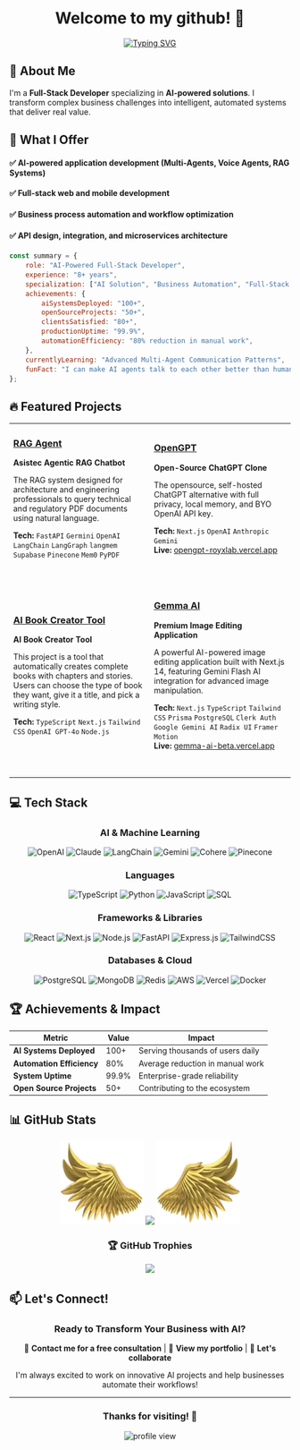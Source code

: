 <div align="center">

<h1 align="center">Welcome to my github! 👋</h1>

[![Typing SVG](https://readme-typing-svg.herokuapp.com?font=Fira+Code&weight=600&size=22&pause=1000&color=00D9FF&center=true&vCenter=true&random=false&width=600&lines=AI-Powered+Full-Stack+Developer;100%2B+Production+AI+Systems+Deployed;Multi-Agent+Systems+Expert)](https://git.io/typing-svg)

</div>

## 🚀 About Me

I'm a **Full-Stack Developer** specializing in **AI-powered solutions**. I transform complex business challenges into intelligent, automated systems that deliver real value.

## 🎯 What I Offer

#### ✅ **AI-powered application development (Multi-Agents, Voice Agents, RAG Systems)**
#### ✅ **Full-stack web and mobile development**
#### ✅ **Business process automation and workflow optimization**
#### ✅ **API design, integration, and microservices architecture**

```javascript
const summary = {
    role: "AI-Powered Full-Stack Developer",
    experience: "8+ years",
    specialization: ["AI Solution", "Business Automation", "Full-Stack Development", "API Builder"],
    achievements: {
        aiSystemsDeployed: "100+",
        openSourceProjects: "50+",
        clientsSatisfied: "80+",
        productionUptime: "99.9%",
        automationEfficiency: "80% reduction in manual work",
    },
    currentlyLearning: "Advanced Multi-Agent Communication Patterns",
    funFact: "I can make AI agents talk to each other better than humans do! 🤖"
};
```

## 🔥 Featured Projects

<table>
<tr>
<td width="50%">

### [RAG Agent](https://github.com/royxlab/RAG-agent)
**Asistec Agentic RAG Chatbot**

The RAG system designed for architecture and engineering professionals to query technical and regulatory PDF documents using natural language.

**Tech:** `FastAPI` `Germini` `OpenAI` `LangChain` `LangGraph` `langmem` `Supabase` `Pinecone` `Mem0` `PyPDF`

&nbsp;

</td>
<td width="50%">

### [OpenGPT](https://github.com/royxlab/OpenGPT)
**Open-Source ChatGPT Clone**

The opensource, self-hosted ChatGPT alternative with full privacy, local memory, and BYO OpenAI API key.

**Tech:** `Next.js` `OpenAI` `Anthropic` `Gemini`  
**Live:** [opengpt-royxlab.vercel.app](https://opengpt-royxlab.vercel.app)

&nbsp;

</td>
</tr>
<tr>
<td width="50%">

### [AI Book Creator Tool](https://github.com/royxlab/AI-Book-Creator-Tool)
**AI Book Creator Tool**

This project is a tool that automatically creates complete books with chapters and stories. Users can choose the type of book they want, give it a title, and pick a writing style.

**Tech:** `TypeScript` `Next.js` `Tailwind CSS` `OpenAI GPT-4o` `Node.js`

&nbsp;

</td>
<td width="50%">

### [Gemma AI](https://github.com/royxlab/gemma-ai)
**Premium Image Editing Application**

A powerful AI-powered image editing application built with Next.js 14, featuring Gemini Flash AI integration for advanced image manipulation.

**Tech:** `Next.js` `TypeScript` `Tailwind CSS` `Prisma` `PostgreSQL` `Clerk Auth` `Google Gemini AI` `Radix UI` `Framer Motion`  
**Live:** [gemma-ai-beta.vercel.app](https://gemma-ai-beta.vercel.app)

&nbsp;

</td>
</tr>
</table>

## 💻 Tech Stack

<div align="center">

### AI & Machine Learning
![OpenAI](https://img.shields.io/badge/OpenAI-412991?style=flat&logo=openai&logoColor=white)
![Claude](https://img.shields.io/badge/Claude-191919?style=flat&logo=anthropic&logoColor=white)
![LangChain](https://img.shields.io/badge/LangChain-121212?style=flat&logo=chainlink&logoColor=white)
![Gemini](https://img.shields.io/badge/Gemini-4285F4?style=flat&logo=google&logoColor=white)
![Cohere](https://img.shields.io/badge/Cohere-FF6B6B?style=flat&logo=cohere&logoColor=white)
![Pinecone](https://img.shields.io/badge/Pinecone-000000?style=flat&logo=pinecone&logoColor=white)

### Languages
![TypeScript](https://img.shields.io/badge/TypeScript-007ACC?style=flat&logo=typescript&logoColor=white)
![Python](https://img.shields.io/badge/Python-3776AB?style=flat&logo=python&logoColor=white)
![JavaScript](https://img.shields.io/badge/JavaScript-F7DF1E?style=flat&logo=javascript&logoColor=black)
![SQL](https://img.shields.io/badge/SQL-4479A1?style=flat&logo=mysql&logoColor=white)

### Frameworks & Libraries
![React](https://img.shields.io/badge/React-20232A?style=flat&logo=react&logoColor=61DAFB)
![Next.js](https://img.shields.io/badge/Next.js-000000?style=flat&logo=next.js&logoColor=white)
![Node.js](https://img.shields.io/badge/Node.js-43853D?style=flat&logo=node.js&logoColor=white)
![FastAPI](https://img.shields.io/badge/FastAPI-005571?style=flat&logo=fastapi&logoColor=white)
![Express.js](https://img.shields.io/badge/Express.js-404D59?style=flat&logo=express&logoColor=white)
![TailwindCSS](https://img.shields.io/badge/Tailwind-38B2AC?style=flat&logo=tailwind-css&logoColor=white)

### Databases & Cloud
![PostgreSQL](https://img.shields.io/badge/PostgreSQL-316192?style=flat&logo=postgresql&logoColor=white)
![MongoDB](https://img.shields.io/badge/MongoDB-4EA94B?style=flat&logo=mongodb&logoColor=white)
![Redis](https://img.shields.io/badge/Redis-DC382D?style=flat&logo=redis&logoColor=white)
![AWS](https://img.shields.io/badge/AWS-232F3E?style=flat&logo=amazon-aws&logoColor=white)
![Vercel](https://img.shields.io/badge/Vercel-000000?style=flat&logo=vercel&logoColor=white)
![Docker](https://img.shields.io/badge/Docker-2496ED?style=flat&logo=docker&logoColor=white)

</div>

## 🏆 Achievements & Impact

<div align="center">

| Metric | Value | Impact |
|--------|-------|--------|
| **AI Systems Deployed** | 100+ | Serving thousands of users daily |
| **Automation Efficiency** | 80% | Average reduction in manual work |
| **System Uptime** | 99.9% | Enterprise-grade reliability |
| **Open Source Projects** | 50+ | Contributing to the ecosystem |

</div>

## 📊 GitHub Stats

<div align="center">
  
<!-- ![](https://github-readme-stats.vercel.app/api?username=royxlab&theme=dark&hide_border=false&include_all_commits=true&count_private=true) -->
<!-- ![](https://github-readme-streak-stats.herokuapp.com/?user=royxlab&theme=react&hide_border=false) -->

<p align="center">
  <img height="150" width="150" src="WEBP/left.webp"/>
  <img src="https://github-readme-stats.vercel.app/api?username=royxlab&theme=dark&hide_border=false&include_all_commits=true&count_private=true" />
  <img height="150" width="150" src="WEBP/right.webp"/>
</p>

<!-- ![](https://github-readme-stats.vercel.app/api/top-langs/?username=royxlab&theme=react&hide_border=false&include_all_commits=true&count_privat
e=true&layout=compact) -->

<!-- ![](https://github-readme-activity-graph.vercel.app/graph?username=royxlab&theme=react-dark&hide_border=false&area=true) -->

### 🏆 GitHub Trophies
![](https://github-profile-trophy.vercel.app/?username=royxlab&theme=discord&no-frame=false&no-bg=false&margin-w=4&column=-1)

</div>

## 📫 Let's Connect!

<div align="center">

### Ready to Transform Your Business with AI?

📧 **Contact me for a free consultation** | 💼 **View my portfolio** | 🤝 **Let's collaborate**

I'm always excited to work on innovative AI projects and help businesses automate their workflows!

</div>

---

<div align="center">

### Thanks for visiting! 👋

<img src="https://komarev.com/ghpvc/?username=unu&label=Profile%20views&color=0e75b6&style=flat" alt="profile view" />

</div>